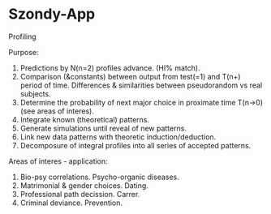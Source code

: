 # Szondy-App
Profiling 

Purpose:
1. Predictions by N(n=2) profiles advance. (HI% match).
2. Comparison (&constants) between output from test(=1) and T(n+) period of time. 
                          Differences & similarities between pseudorandom vs real subjects.
3. Determine the probability of next major choice in proximate time T(n->0) (see areas of interes).
4. Integrate known (theoretical) patterns.
5. Generate simulations until reveal of new patterns.
6. Link new data patterns with theoretic induction/deduction.
7. Decomposure of integral profiles into all series of accepted patterns.


Areas of interes - application:
1. Bio-psy correlations. Psycho-organic diseases.
2. Matrimonial & gender choices. Dating.
3. Professional path decission. Carrer. 
4. Criminal deviance. Prevention.
